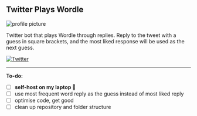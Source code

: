 ## Twitter Plays Wordle

![profile picture](https://pbs.twimg.com/profile_images/1503925008288133126/14hJBQ9k_200x200.jpg)

Twitter bot that plays Wordle through replies. Reply to the tweet with a guess in square brackets, and the most liked response will be used as the next guess.

<a href="https://twitter.com/wordlegame_bot">
      <img src="https://img.shields.io/badge/Twitter-%40WordleGame__Bot-blue?style=for-the-badge&logo=appveyor" alt="Twitter">
</a>

***

**To-do:**
 - [ ] **self-host on my laptop 🚨**
 - [ ] use most frequent word reply as the guess instead of most liked reply
 - [ ] optimise code, get good
 - [ ] clean up repository and folder structure

